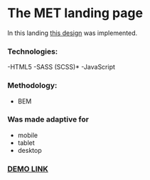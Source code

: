 # The MET landing page

In this landing [this design](https://www.figma.com/file/lSR1m42L9YwzQwzzxKwHpw/THE-MET?node-id=8590%3A29) was implemented.

### Technologies:
-HTML5
-SASS (SCSS)* 
-JavaScript

### Methodology:
- BEM

### Was made adaptive for
- mobile
- tablet
- desktop

### [DEMO LINK](https://lizapolokhina.github.io/MET_landing/)
